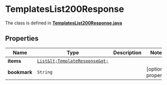 

# TemplatesList200Response

The class is defined in **[TemplatesList200Response.java](../../src/main/java/org/openapitools/model/TemplatesList200Response.java)**

## Properties

Name | Type | Description | Notes
------------ | ------------- | ------------- | -------------
**items** | [`List&lt;TemplateResponse&gt;`](TemplateResponse.md) |  | 
**bookmark** | `String` |  |  [optional property]




